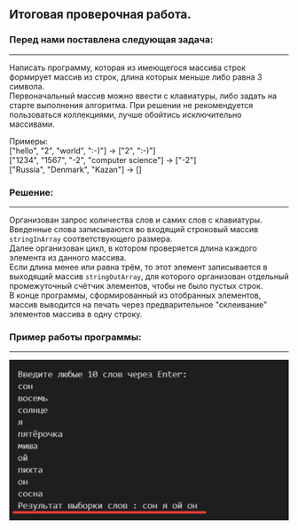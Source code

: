 ## Итоговая проверочная работа.
    
### Перед нами поставлена следующая задача:   
---
Написать программу, которая из имеющегося массива строк формирует массив из строк, длина которых меньше либо равна 3 символа.   
Первоначальный массив можно ввести с клавиатуры, либо задать на старте выполнения алгоритма. При решении не рекомендуется пользоваться коллекциями, лучше обойтись исключительно массивами.  

Примеры:  
["hello", "2", "world", ":-)"] -> ["2", ":-)"]  
["1234", "1567", "-2", "computer science"] -> ["-2"]  
["Russia", "Denmark", "Kazan"] -> []

### Решение:
---
Организован запрос количества слов и самих слов с клавиатуры.
Введенные слова записываются во входящий строковый массив `stringInArray` соответствующего размера.  
Далее организован цикл, в котором проверяется длина каждого элемента из данного массива.  
Если длина менее или равна трём, то этот элемент записывается в выходящий массив `stringOutArray`, для которого организован отдельный промежуточный счётчик элементов, чтобы не было пустых строк.  
В конце программы, сформированный из отобранных элементов, массив выводится на печать через предварительное "склеивание" элементов массива в одну строку.
### Пример работы программы:
---

![Принт-скрин работы программы](/image.png)
